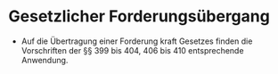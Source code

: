 # Gesetzlicher Forderungsübergang

- Auf die Übertragung einer Forderung kraft Gesetzes finden die Vorschriften der §§ 399 bis 404, 406 bis 410 entsprechende Anwendung.

